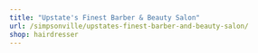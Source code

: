 ```yaml
---
title: "Upstate's Finest Barber & Beauty Salon"
url: /simpsonville/upstates-finest-barber-and-beauty-salon/
shop: hairdresser
---
```

